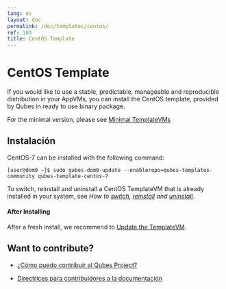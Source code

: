 ```yaml
---
lang: es
layout: doc
permalink: /doc/templates/centos/
ref: 183
title: CentOS Template
---
```


# CentOS Template

If you would like to use a stable, predictable, manageable and reproducible distribution in your AppVMs, you can install the CentOS template, provided by Qubes in ready to use binary package.

For the minimal version, please see [Minimal TemplateVMs](/doc/templates/minimal/)


## Instalación

CentOS-7 can be installed with the following command:

    [user@dom0 ~]$ sudo qubes-dom0-update --enablerepo=qubes-templates-community qubes-template-centos-7

To switch, reinstall and uninstall a CentOS TemplateVM that is already installed in your system, see *How to [switch], [reinstall] and [uninstall]*.

#### After Installing

After a fresh install, we recommend to [Update the TemplateVM](/doc/software-update-vm/).

## Want to contribute?

*   [¿Cómo puedo contribuir al Qubes Project?](/doc/contributing/)

*   [Directrices para contribuidores a la documentación](/doc/doc-guidelines/)

[switch]: /doc/templates/#switching
[reinstall]: /doc/reinstall-template/
[uninstall]: /doc/templates/#uninstalling
